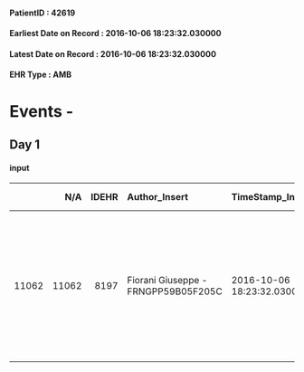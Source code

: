 
#### PatientID : 42619
#### Earliest Date on Record : 2016-10-06 18:23:32.030000
#### Latest Date on Record : 2016-10-06 18:23:32.030000
#### EHR Type : AMB

# Events - 

## Day 1

#### input
|       |    N/A |   IDEHR | Author_Insert                       | TimeStamp_Insert           | EHRType   |   PatientID |   IDDigitalSignDocument | persone_vicine   |   Unnamed: 0_x.1 |   IDANAMNESI_SOCIALE | Patient    | FamigliaAltro   | Paziente_T   | FamigliaAltro_T   |   Non_Rilevabile_x.1 | Note_Non_Rilevabile_x.1   | opt_Problemi   | opt_paziente_a   | opt_famiglia_a   | opt_adeguatezza   | opt_paziente_solo   | ds_note_con                                                                                                                                                                      | opt_presente_assente   | Presenza_minori   | Caregiver_principale   | opt_necessario   | opt_presente   | opt_risorse_ec   | opt_paziente_psi   | opt_Ins_vol   | opt_paziente_ad   | opt_caregiver_ad   | opt_esenzione   | opt_inv_civile   | Needs     | Domestic partnership   | opt_disponibilita_f   | opt_indennita_acc   | opt_legge   | opt_famiglia_psi   | opt_disponibilit_paz   |
|------:|-------:|--------:|:------------------------------------|:---------------------------|:----------|------------:|------------------------:|:-----------------|-----------------:|---------------------:|:-----------|:----------------|:-------------|:------------------|---------------------:|:--------------------------|:---------------|:-----------------|:-----------------|:------------------|:--------------------|:---------------------------------------------------------------------------------------------------------------------------------------------------------------------------------|:-----------------------|:------------------|:-----------------------|:-----------------|:---------------|:-----------------|:-------------------|:--------------|:------------------|:-------------------|:----------------|:-----------------|:----------|:-----------------------|:----------------------|:--------------------|:------------|:-------------------|:-----------------------|
| 11062 |  11062 |    8197 | Fiorani Giuseppe - FRNGPP59B05F205C | 2016-10-06 18:23:32.030000 | AMB       |       42619 |                  514035 | N/A              |             4315 |                 2795 | Parziale#2 | Si#1            | No#0         | Si#1              |                    0 | NR                        | No#0           | Indefinite#2     | Congruenti#1     | Si#1              | No#0                | La pz,ex insegnante di lettere presso un liceo di Milano,convive da 20 anni con il sig Angelo Franchi di aa 77.Non hanno figli.La pz ha un fratello di 82 anni che vive a Milano | Presente#1             | No#0              | il convivente          | No#0             | No#0           | Adeguate#1       | No#0               | No#0          | Totale#2          | Totale#2           | No#0            | No#0             | Clinici#0 | Coniuge/Convivente#0   | No#0                  | No#0                | No#0        | No#0               | No#0                   |


